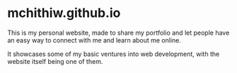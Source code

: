 # mchithiw.github.io

This is my personal website, made to share my portfolio and let people have an easy way to connect with me
and learn about me online.

It showcases some of my basic ventures into web development, with the website itself being one of them.
